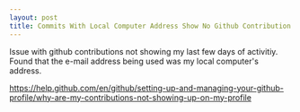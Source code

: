 ```yaml
---
layout: post
title: Commits With Local Computer Address Show No Github Contribution Activity
---
```


Issue with github contributions not showing my last few days of activitiy. Found that the e-mail address being used was my local computer's address.

https://help.github.com/en/github/setting-up-and-managing-your-github-profile/why-are-my-contributions-not-showing-up-on-my-profile
